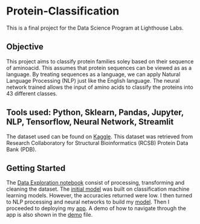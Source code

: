# Protein-Classification

This is a final project for the Data Science Program at Lighthouse Labs. 


## Objective 
This project aims to classify protein families soley based on their sequence of aminoacid. This assumes that protein sequences can be viewed as as a language. By treating sequences as a language, we can apply Natural Language Processing (NLP) just like the English language. The neural network trained allows the input of amino acids to classify the proteins into 43 different classes. 

## Tools used: Python, Sklearn, Pandas, Jupyter, NLP, Tensorflow, Neural Network, Streamlit

The dataset used can be found on [Kaggle](https://www.kaggle.com/shahir/protein-data-set). This dataset was retrieved from Research Collaboratory for Structural Bioinformatics (RCSB) Protein Data Bank (PDB). 

## Getting Started
The [Data Exploration notebook](https://github.com/julie9843/Protein-Classification/blob/main/Data%20Exploration.ipynb) consist of processing, transforming and cleaning the dataset. 
The [initial model](https://github.com/julie9843/Protein-Classification/blob/main/Machine%20Learning.ipynb) was built on classification machine learning models. However, the accuracies returned were low. I then turned to NLP processing and neural networks to build my [model](https://github.com/julie9843/Protein-Classification/blob/main/Final_NLP.ipynb). 
Then I proceeded to deploying my [app](https://github.com/julie9843/Protein-Classification/blob/main/app.py). A demo of how to navigate through the app is also shown in the [demo](https://github.com/julie9843/Protein-Classification/blob/main/Demo.mp4) file. 


